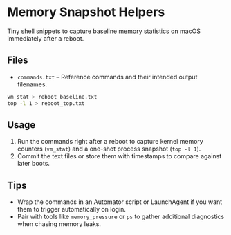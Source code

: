 # Memory Snapshot Helpers
Tiny shell snippets to capture baseline memory statistics on macOS immediately after a reboot.

## Files

- `commands.txt` – Reference commands and their intended output filenames.

```bash
vm_stat > reboot_baseline.txt
top -l 1 > reboot_top.txt
```

## Usage

1. Run the commands right after a reboot to capture kernel memory counters (`vm_stat`) and a one-shot process snapshot (`top -l 1`).
2. Commit the text files or store them with timestamps to compare against later boots.

## Tips

- Wrap the commands in an Automator script or LaunchAgent if you want them to trigger automatically on login.
- Pair with tools like `memory_pressure` or `ps` to gather additional diagnostics when chasing memory leaks.
